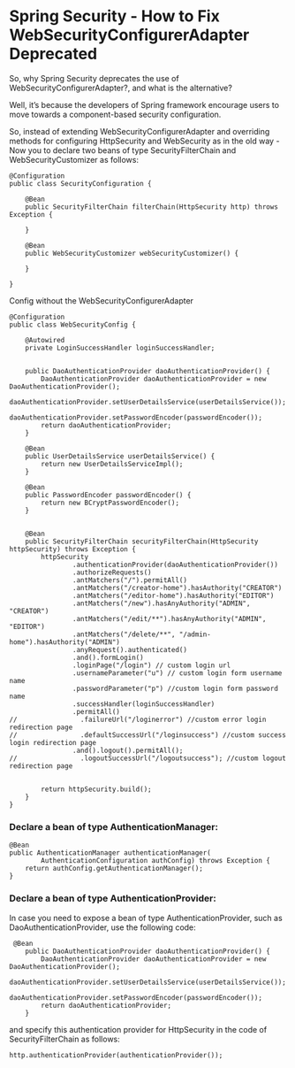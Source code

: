 # Spring Security - How to Fix WebSecurityConfigurerAdapter Deprecated

So, why Spring Security deprecates the use of WebSecurityConfigurerAdapter?, and what is the alternative?

Well, it’s because the developers of Spring framework encourage users to move towards a component-based security configuration.

So, instead of extending WebSecurityConfigurerAdapter and overriding methods for configuring HttpSecurity and WebSecurity as in the old way - Now you to declare two beans of type SecurityFilterChain and WebSecurityCustomizer as follows:

```
@Configuration
public class SecurityConfiguration {
   
    @Bean
    public SecurityFilterChain filterChain(HttpSecurity http) throws Exception {
   
    }
   
    @Bean
    public WebSecurityCustomizer webSecurityCustomizer() {
   
    }
   
}
```

Config without the WebSecurityConfigurerAdapter

```
@Configuration
public class WebSecurityConfig {

    @Autowired
    private LoginSuccessHandler loginSuccessHandler;


    public DaoAuthenticationProvider daoAuthenticationProvider() {
        DaoAuthenticationProvider daoAuthenticationProvider = new DaoAuthenticationProvider();
        daoAuthenticationProvider.setUserDetailsService(userDetailsService());
        daoAuthenticationProvider.setPasswordEncoder(passwordEncoder());
        return daoAuthenticationProvider;
    }

    @Bean
    public UserDetailsService userDetailsService() {
        return new UserDetailsServiceImpl();
    }

    @Bean
    public PasswordEncoder passwordEncoder() {
        return new BCryptPasswordEncoder();
    }


    @Bean
    public SecurityFilterChain securityFilterChain(HttpSecurity httpSecurity) throws Exception {
        httpSecurity
                .authenticationProvider(daoAuthenticationProvider())
                .authorizeRequests()
                .antMatchers("/").permitAll()
                .antMatchers("/creator-home").hasAuthority("CREATOR")
                .antMatchers("/editor-home").hasAuthority("EDITOR")
                .antMatchers("/new").hasAnyAuthority("ADMIN", "CREATOR")
                .antMatchers("/edit/**").hasAnyAuthority("ADMIN", "EDITOR")
                .antMatchers("/delete/**", "/admin-home").hasAuthority("ADMIN")
                .anyRequest().authenticated()
                .and().formLogin()
                .loginPage("/login") // custom login url
                .usernameParameter("u") // custom login form username name
                .passwordParameter("p") //custom login form password name
                .successHandler(loginSuccessHandler)
                .permitAll()
//                .failureUrl("/loginerror") //custom error login redirection page
//                .defaultSuccessUrl("/loginsuccess") //custom success login redirection page
                .and().logout().permitAll();
//                .logoutSuccessUrl("/logoutsuccess"); //custom logout redirection page


        return httpSecurity.build();
    }
}
```

### Declare a bean of type AuthenticationManager:

```
@Bean
public AuthenticationManager authenticationManager(
        AuthenticationConfiguration authConfig) throws Exception {
    return authConfig.getAuthenticationManager();
}
```

### Declare a bean of type AuthenticationProvider:

In case you need to expose a bean of type AuthenticationProvider, such as DaoAuthenticationProvider, use the following code:

```
 @Bean
    public DaoAuthenticationProvider daoAuthenticationProvider() {
        DaoAuthenticationProvider daoAuthenticationProvider = new DaoAuthenticationProvider();
        daoAuthenticationProvider.setUserDetailsService(userDetailsService());
        daoAuthenticationProvider.setPasswordEncoder(passwordEncoder());
        return daoAuthenticationProvider;
    }
```

and specify this authentication provider for HttpSecurity in the code of SecurityFilterChain as follows:

`http.authenticationProvider(authenticationProvider());`
